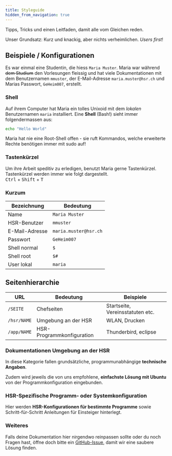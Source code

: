 ```yaml
---
title: Styleguide
hidden_from_navigation: true
---
```


Tipps, Tricks und einen Leitfaden, damit alle vom Gleichen reden.

Unser Grundsatz: Kurz und knackig, aber nichts verheimlichen. *Users first*!

## Beispiele / Konfigurationen

Es war einmal eine Studentin, die hiess ```Maria Muster```. Maria war während <del>dem Studium</del> den Vorlesungen fleissig und hat viele Dokumentationen mit dem Benutzernamen ```mmuster```, der E-Mail-Adresse ```maria.muster@hsr.ch``` und Marias Passwort, ```GeHeim007```, erstellt.

### Shell
Auf ihrem Computer hat Maria ein tolles Unixoid mit dem *lokalen* Benutzernamen ```maria``` installiert. Eine **Shell** (Bash!) sieht immer folgendermassen aus:

```bash
echo "Hello World"
```

Maria hat nie eine Root-Shell offen - sie ruft Kommandos, welche erweiterte Rechte benötigen
immer mit sudo auf!

### Tastenkürzel
Um ihre Arbeit speditiv zu erledigen, benutzt Maria gerne Tastenkürzel. Tastenkürzel werden immer wie folgt dargestellt.<br>
<kbd>Ctrl</kbd> + <kbd>Shift</kbd> + <kbd>T</kbd>


### Kurzum

Bezeichnung    | Bedeutung
-------------- |-----------
Name           | ```Maria Muster```
HSR-Benutzer   | ```mmuster```
E-Mail-Adresse | ```maria.muster@hsr.ch```
Passwort       | ```GeHeim007```
Shell normal   | ```$```
Shell root     | ```$#```
User lokal     | ```maria```


## Seitenhierarchie


 URL      | Bedeutung    | Beispiele
 -------- |------------- | ----------
 ```/SEITE```   | Chefseiten | Startseite, Vereinsstatuten etc.
 ```/hsr/NAME``` | Umgebung an der HSR | WLAN, Drucken
 ```/app/NAME``` | HSR-Programmkonfiguration | Thunderbird, eclipse

### Dokumentationen Umgebung an der HSR

In diese Kategorie fallen grundsätzliche, programmunabhängige **technische Angaben**.

Zudem wird jeweils die von uns empfohlene, **einfachste Lösung mit Ubuntu** von der Programmkonfiguration eingebunden.


### HSR-Spezifische Programm- oder Systemkonfiguration

Hier werden **HSR-Konfigurationen für bestimmte Programme** sowie Schritt-für-Schritt Anleitungen für Einsteiger hinterlegt.

### Weiteres

Falls deine Dokumentation hier nirgendwo reinpassen sollte oder du noch Fragen hast, öffne doch bitte ein [GitHub-Issue](https://github.com/openhsr/www.openhsr.ch/issues/new), damit wir eine saubere Lösung finden.
